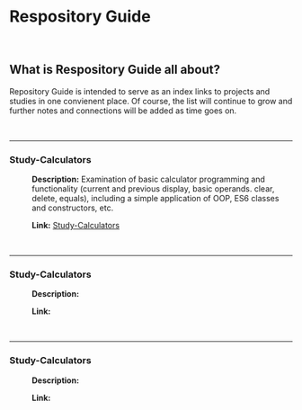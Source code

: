 # Respository Guide
<br>

## What is Respository Guide all about?
Repository Guide is intended to serve as an index links to projects and studies in one convienent place. Of course, the list 
will continue to grow and further notes and connections will be added as time goes on.

<br>

------
### Study-Calculators
<dl>
<dd>

**Description:** Examination of basic calculator programming and functionality (current and previous display, basic operands. 
clear, delete, equals), including a simple application of OOP, ES6 classes and constructors, etc.

**Link:** [Study-Calculators](https://github.com/john-azzaro/Study-Calculators "Study Calculators")

</dd>
</dl>

<br>

------
### Study-Calculators
<dl>
<dd>

**Description:** 

**Link:** []( "")

</dd>
</dl>

<br>

------
### Study-Calculators
<dl>
<dd>

**Description:** 

**Link:** []( "")

</dd>
</dl>